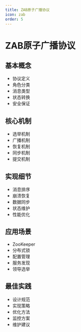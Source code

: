 ```yaml
---
title: ZAB原子广播协议
icon: zab
order: 5
---
```


# ZAB原子广播协议

## 基本概念
- 协议定义
- 角色分类
- 消息类型
- 状态转换
- 安全保证

## 核心机制
- 选举机制
- 广播机制
- 恢复机制
- 同步机制
- 提交机制

## 实现细节
- 消息排序
- 崩溃恢复
- 数据同步
- 状态维护
- 性能优化

## 应用场景
- ZooKeeper
- 分布式锁
- 配置管理
- 服务发现
- 领导选举

## 最佳实践
- 设计规范
- 实现策略
- 优化方法
- 监控方案
- 维护建议
